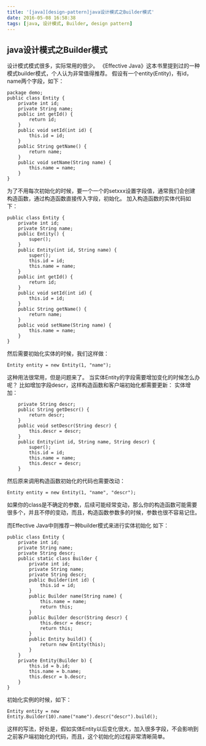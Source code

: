 ```yaml
---
title: '[java][design-pattern]java设计模式之Builder模式'
date: 2016-05-08 16:58:38
tags: [java, 设计模式, Builder, design pattern]
---
```



## java设计模式之Builder模式

设计模式模式很多，实际常用的很少。
《Effective Java》这本书里提到过的一种模式builder模式，个人认为非常值得推荐。
假设有一个entity(Entity)，有id，name两个字段，如下：
```
package demo;
public class Entity {
    private int id;
    private String name;
    public int getId() {
        return id;
    }
    public void setId(int id) {
        this.id = id;
    }
    public String getName() {
        return name;
    }
    public void setName(String name) {
        this.name = name;
    }
}
```
为了不用每次初始化的时候，要一个一个的setxxx设置字段值，通常我们会创建构造函数，通过构造函数直接传入字段，初始化。
加入构造函数的实体代码如下：
```
public class Entity {
    private int id;
    private String name;
    public Entity() {
        super();
    }
    public Entity(int id, String name) {
        super();
        this.id = id;
        this.name = name;
    }
    public int getId() {
        return id;
    }
    public void setId(int id) {
        this.id = id;
    }
    public String getName() {
        return name;
    }
    public void setName(String name) {
        this.name = name;
    }
}
```
然后需要初始化实体的时候，我们这样做：
```
Entity entity = new Entity(1, "name");
```

这种用法很常用，但是问题来了。
当实体Entity的字段需要增加变化的时候怎么办呢？
比如增加字段descr，这样构造函数和客户端初始化都需要更新：
实体增加：
```
    private String descr;
    public String getDescr() {
        return descr;
    }
    public void setDescr(String descr) {
        this.descr = descr;
    }
    public Entity(int id, String name, String descr) {
        super();
        this.id = id;
        this.name = name;
        this.descr = descr;
    }
```
然后原来调用构造函数初始化的代码也需要改动：
```
Entity entity = new Entity(1, "name", "descr");
```
如果你的class是不确定的参数，后续可能经常变动，那么你的构造函数可能需要很多个，并且不停的变动，而且，构造函数参数多的时候，参数也很不容易记住。

而Effective Java中则推荐一种builder模式来进行实体初始化
如下：
```
public class Entity {
    private int id;
    private String name;
    private String descr;
    public static class Builder {
        private int id;
        private String name;
        private String descr;
        public Builder(int id) {
            this.id = id;
        }
        public Builder name(String name) {
            this.name = name;
            return this;
        }
        public Builder descr(String descr) {
            this.descr = descr;
            return this;
        }
        public Entity build() {
            return new Entity(this);
        }
    }
    private Entity(Builder b) {
        this.id = b.id;
        this.name = b.name;
        this.descr = b.descr;
    }
}
```
初始化实例的时候，如下：
```
Entity entity = new Entity.Builder(10).name("name").descr("descr").build();
```
这样的写法，好处是，假如实体Entity以后变化很大，加入很多字段，不会影响到之前客户端初始化的代码，而且，这个初始化的过程非常清晰简单。
